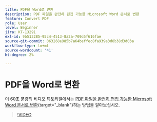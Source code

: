 ```yaml
---
title: PDF을 Word로 변환
description: PDF 파일을 완전히 편집 가능한 Microsoft Word 문서로 변환
feature: Convert PDF
role: User
level: Beginner
jira: KT-13291
exl-id: 9b513285-95c4-4513-8a2a-709d5f616fae
source-git-commit: 063268e985b7a64beffec8fa939a3d8b38d3d03a
workflow-type: tm+mt
source-wordcount: '41'
ht-degree: 2%

---
```


# PDF을 Word로 변환

이 60초 분량의 비디오 튜토리얼에서는 [PDF 파일을 완전히 편집 가능한 Microsoft Word 문서로 변환](https://www.adobe.com/kr/acrobat/online/pdf-to-word.html){target="_blank"}하는 방법을 알아보십시오.

>[!VIDEO](https://video.tv.adobe.com/v/3428850?quality=12&learn=on&hidetitle=true&captions=kor)
